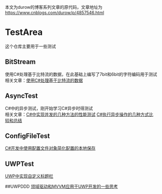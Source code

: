 本文为durow的博客系列文章的原代码，文章地址为
https://www.cnblogs.com/durow/p/4857546.html

# TestArea
这个仓库主要用于一些测试

## BitStream
使用C#处理基于比特流的数据，在此基础上编写了7bit和6bit的字符编码用于测试  
相关文章：[使用C#处理基于比特流的数据](http://www.cnblogs.com/durow/p/5957306.html)

## AsyncTest
C#中的异步测试，刚开始学习C#异步时得测试  
相关文章：[C#中实现并发的几种方法的性能测试](http://www.cnblogs.com/durow/p/4837746.html)
         [C#执行异步操作的几种方式比较和总结](http://www.cnblogs.com/durow/p/4826653.html)

## ConfigFileTest
[C#开发中使用配置文件对象简化配置的本地保存](http://www.cnblogs.com/durow/p/4840672.html)

## UWPTest
[UWP中实现自定义标题栏](http://www.cnblogs.com/durow/p/4897773.html)

##UWPDDD
[领域驱动和MVVM应用于UWP开发的一些思考](http://www.cnblogs.com/durow/p/4922964.html)

